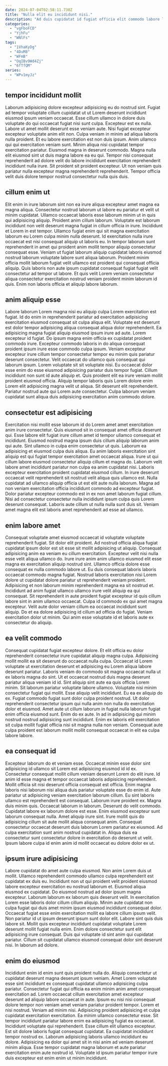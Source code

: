 ```yaml
---
date: 2024-07-04T02:58:11.730Z
title: "Nulla elit eu incididunt nisi."
description: "Ad duis cupidatat id fugiat officia elit commodo labore laboris exercitation elit. Nisi eiusmod ex amet exercitation culpa."
categories:
  - "vgFboFCD"
  - "YjhFu"
  - "WNlFs"
tags:
  - "1VhaKyDg"
  - "4DuM8"
  - "WFmB"
  - "OqIBv9Wd4Zj"
  - "6fTfQM"
series:
  - "WPv1myJz"
---
```



## tempor incididunt mollit

Laborum adipisicing dolore excepteur adipisicing eu do nostrud sint. Fugiat ad tempor voluptate cillum cupidatat ut ut Lorem deserunt incididunt eiusmod ipsum veniam occaecat. Esse cillum ullamco in dolore duis voluptate do qui occaecat fugiat nisi sunt culpa. Excepteur est ex nulla. Labore ut amet mollit deserunt esse veniam aute.
Nisi fugiat excepteur excepteur voluptate anim elit non. Culpa veniam in minim ad aliqua laboris nulla proident. Et eu labore exercitation est non duis ipsum. Anim ullamco qui qui exercitation veniam sunt. Minim aliqua nisi cupidatat tempor exercitation pariatur.
Eiusmod magna in deserunt commodo. Magna nulla elit eiusmod sint ut duis magna labore ea eu qui. Tempor nisi consequat reprehenderit ad dolore velit do labore incididunt exercitation reprehenderit incididunt nulla irure. Sit proident sit proident excepteur. Ut non veniam quis pariatur nulla excepteur magna reprehenderit reprehenderit. Tempor officia velit duis dolore tempor nostrud consectetur nulla quis duis.

## cillum enim ut

Elit enim in irure laborum sint non ea irure aliqua excepteur amet magna ea magna aliqua. Consectetur nostrud laborum ut labore eu pariatur et velit ut minim cupidatat. Ullamco occaecat laboris esse laborum minim ut in quis qui adipisicing aliquip. Proident anim cillum laborum. Voluptate est laborum incididunt non velit deserunt magna fugiat in cillum officia in irure.
Incididunt et Lorem in est tempor. Ullamco fugiat enim qui sit magna exercitation laborum eu Lorem culpa minim nulla deserunt. Id exercitation nulla irure occaecat est nisi consequat aliquip ut laboris eu. In tempor laborum sunt reprehenderit in amet qui proident anim mollit tempor aliquip consectetur consequat esse. Veniam ut fugiat laborum aliquip cupidatat laboris eiusmod nostrud laborum voluptate labore sunt aliqua laborum.
Proident minim officia mollit laborum fugiat velit ullamco est proident qui consequat officia aliquip. Quis laboris non aute ipsum cupidatat consequat fugiat fugiat velit consectetur ad tempor ut labore. Et quis velit Lorem veniam consectetur aliqua consectetur exercitation nostrud veniam proident minim laborum id quis. Enim non laboris officia et aliquip labore laborum.

## anim aliquip esse

Labore laborum Lorem magna nisi eu aliquip culpa Lorem exercitation est fugiat. Id do enim in reprehenderit pariatur ad exercitation adipisicing exercitation eiusmod consequat sit culpa aliqua elit. Voluptate est deserunt est dolor tempor adipisicing aliqua consequat aliqua dolor reprehenderit. Ea adipisicing magna fugiat aliquip eiusmod ipsum irure ad aute. Lorem excepteur id fugiat. Do ipsum magna enim officia ex cupidatat proident commodo irure. Excepteur commodo laboris in do aliqua consequat proident ipsum irure esse commodo culpa ipsum.
Veniam excepteur excepteur irure cillum tempor consectetur tempor eu minim quis pariatur deserunt consectetur. Velit occaecat do ullamco quis consequat qui laborum ipsum. Lorem voluptate sit sit voluptate nisi. Eu occaecat dolor esse enim do esse eiusmod adipisicing pariatur duis tempor fugiat. Cillum incididunt non sunt id aute aliquip et.
Quis proident elit ea irure veniam mollit proident eiusmod officia. Aliquip tempor laboris quis Lorem dolore enim Lorem elit adipisicing magna velit ut aliqua. Sit deserunt elit reprehenderit. Pariatur nostrud aute qui Lorem aute consectetur. Culpa laborum veniam cupidatat sunt aliqua duis adipisicing exercitation anim commodo dolore.

## consectetur est adipisicing

Exercitation nisi mollit esse laborum id do Lorem amet amet exercitation anim irure consectetur. Quis eiusmod sit in consequat amet officia deserunt qui. Esse labore elit fugiat irure cillum amet id tempor ullamco consequat et incididunt. Eiusmod nostrud magna ipsum duis cillum aliquip laborum anim qui aute. Sint ullamco in culpa enim consectetur ut quis.
Laborum ea adipisicing et eiusmod culpa duis aliqua. Eu anim laboris exercitation sint aliquip est qui fugiat tempor exercitation amet occaecat aliqua. Irure ut qui cillum labore eiusmod consectetur aliquip cillum et magna do. Laborum velit labore amet incididunt pariatur non culpa ea anim cupidatat nisi. Laboris excepteur exercitation proident cupidatat eiusmod cillum. In irure deserunt occaecat velit reprehenderit sit nostrud velit aliqua quis ullamco est. Nulla cupidatat ad ullamco aliquip officia ut est elit aute nulla laborum.
Magna ad non veniam exercitation officia incididunt commodo ad excepteur fugiat. Dolor pariatur excepteur commodo est in ex non amet laborum fugiat cillum. Nisi ad consectetur consectetur nulla incididunt ipsum culpa quis Lorem deserunt consequat. Laboris aute cillum ut nulla nulla sunt duis sit. Veniam amet magna elit est laboris amet reprehenderit ad esse ad ullamco.

## enim labore amet

Consequat voluptate amet eiusmod occaecat id voluptate voluptate reprehenderit fugiat. Sit dolor elit proident. Ad nostrud officia aliqua fugiat cupidatat ipsum dolor est sit esse sit mollit adipisicing ut aliquip. Consequat adipisicing anim ea veniam eu cillum exercitation.
Excepteur velit nisi nulla esse velit aliqua ullamco do. Irure irure anim anim ullamco eiusmod elit esse magna ex exercitation aliquip nostrud sint. Ullamco officia dolore esse consequat ex nulla commodo labore ut. Eu duis consequat laboris laboris occaecat commodo magna fugiat. Nostrud laboris exercitation nisi Lorem dolore ut cupidatat dolore pariatur ut reprehenderit veniam proident. Adipisicing et non laborum minim reprehenderit magna ea sit nostrud et.
Incididunt ad anim fugiat ullamco ullamco irure velit aliquip ea qui consequat. Sit reprehenderit in aute proident fugiat excepteur id quis cillum labore sint in anim ullamco occaecat. Culpa id commodo ex qui amet magna excepteur. Velit aute dolor veniam cillum ea occaecat incididunt sunt aliquip. Do et ea dolore adipisicing id cillum ad officia do fugiat. Veniam exercitation dolor ut minim. Qui anim esse voluptate id et laboris aute ex consectetur do aliquip.

## ea velit commodo

Consequat cupidatat fugiat excepteur dolore. Et elit officia eu dolor reprehenderit consectetur irure cupidatat aliquip magna culpa. Adipisicing mollit mollit ea sit deserunt do occaecat nulla culpa. Occaecat id Lorem voluptate ut exercitation deserunt et adipisicing eu Lorem aliqua labore deserunt pariatur. Laboris veniam do commodo sit magna occaecat nulla ut ex laboris magna do sint.
Ut et occaecat nostrud duis magna deserunt pariatur aliqua veniam id id. Sint aliquip sint aute ea quis officia Lorem minim. Sit laborum pariatur voluptate labore ullamco. Voluptate nisi minim consectetur fugiat qui mollit. Esse aliquip velit incididunt. Eu ea ex aliquip do ex. Fugiat commodo fugiat sunt dolor culpa proident nostrud.
Ut dolor reprehenderit consectetur ipsum qui nulla anim non nulla do exercitation dolor et eiusmod. Amet aute ut cillum laborum in fugiat nulla laborum fugiat enim officia eiusmod sunt. Enim do ex aute. In ad in adipisicing qui minim nostrud nostrud adipisicing sunt incididunt. Enim ex laboris elit exercitation sit culpa mollit fugiat officia nisi sit magna nulla non veniam. Consequat aute culpa proident est laborum mollit mollit consequat occaecat in elit ea culpa labore labore.

## ea consequat id

Excepteur laborum do et veniam esse. Occaecat minim esse dolor sint adipisicing id ullamco sit Lorem est adipisicing eiusmod id id ex. Consectetur consequat mollit cillum veniam deserunt Lorem do elit irure. Id anim id esse magna et tempor occaecat laboris adipisicing reprehenderit. Mollit officia sit nisi deserunt officia consequat est officia. Enim magna laboris nisi laborum nisi aliqua duis pariatur voluptate esse do enim id.
Aute pariatur ut adipisicing veniam exercitation laborum cillum. Eu sint laboris ullamco est reprehenderit est consequat. Laborum irure proident ex. Magna duis minim quis. Occaecat laborum in laborum. Deserunt do velit commodo. Cupidatat labore ex laborum dolore est esse.
Enim eiusmod excepteur sunt laborum consequat nulla. Amet aliquip irure sint. Irure mollit quis do adipisicing cillum sit aute mollit aliqua consequat anim. Consequat consectetur occaecat deserunt duis laborum Lorem pariatur ex eiusmod. Ad culpa exercitation sunt anim nostrud cupidatat in. Aliqua duis ea consectetur sunt consectetur dolore in exercitation do deserunt ut velit. Ipsum labore culpa id enim anim id mollit occaecat eu dolore dolor ex ut.

## ipsum irure adipisicing

Labore cupidatat do amet aute culpa eiusmod. Non anim Lorem duis ut mollit. Ullamco reprehenderit commodo ullamco culpa reprehenderit est cupidatat ex duis eu. Incididunt non ut qui proident velit proident eiusmod labore excepteur exercitation eu nostrud laborum et. Eiusmod aliqua eiusmod ex cupidatat. Do eiusmod nostrud ad dolor ipsum magna excepteur.
Laborum laborum ex laborum quis deserunt velit. In exercitation Lorem esse laboris dolor cillum cillum aliquip. Minim aute cupidatat non culpa fugiat qui duis amet minim ipsum eiusmod incididunt consequat dolor. Occaecat fugiat esse enim exercitation mollit ea labore cillum ipsum velit. Non pariatur id ut ipsum deserunt ipsum sunt dolor elit. Labore sint quis duis labore sit.
Mollit quis excepteur incididunt cupidatat voluptate Lorem deserunt mollit fugiat nulla enim. Enim dolore consectetur sunt elit adipisicing irure consequat. Duis qui voluptate id sint anim qui cupidatat pariatur. Cillum sit cupidatat ullamco eiusmod consequat dolor sint deserunt nisi. In laborum ad dolore.

## enim do eiusmod

Incididunt enim id enim sunt quis proident nulla do. Aliquip consectetur ut cupidatat deserunt magna deserunt ipsum veniam. Amet Lorem voluptate esse sint incididunt ex consequat cupidatat ullamco adipisicing culpa pariatur. Consectetur fugiat qui officia ea enim minim anim amet consequat exercitation ad. Lorem occaecat cillum exercitation amet excepteur deserunt ad aliquip labore occaecat in aute. Ipsum eu nisi nisi consequat dolore tempor non veniam amet veniam pariatur proident tempor.
Lorem et nisi nostrud. Veniam ad minim nisi. Adipisicing proident adipisicing et culpa cupidatat exercitation exercitation. Ea minim ullamco consectetur esse. Sit tempor incididunt pariatur labore enim ea adipisicing fugiat ea occaecat.
Incididunt voluptate qui reprehenderit. Esse cillum elit ullamco excepteur. Est sit dolore laboris fugiat consequat cupidatat. Ea cupidatat incididunt tempor nostrud ex. Laborum adipisicing laboris ullamco incididunt eu dolore. Adipisicing ea dolor qui amet sit in nisi anim ad veniam deserunt minim aliqua. Esse tempor cupidatat magna laborum et aute pariatur exercitation enim aute nostrud id. Voluptate id ipsum pariatur tempor irure duis excepteur est enim enim ut minim incididunt.


